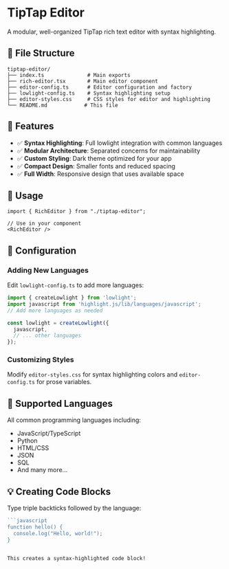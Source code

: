 # TipTap Editor

A modular, well-organized TipTap rich text editor with syntax highlighting.

## 📁 File Structure

```
tiptap-editor/
├── index.ts              # Main exports
├── rich-editor.tsx       # Main editor component
├── editor-config.ts      # Editor configuration and factory
├── lowlight-config.ts    # Syntax highlighting setup
├── editor-styles.css     # CSS styles for editor and highlighting
└── README.md            # This file
```

## 🚀 Features

- ✅ **Syntax Highlighting**: Full lowlight integration with common languages
- ✅ **Modular Architecture**: Separated concerns for maintainability
- ✅ **Custom Styling**: Dark theme optimized for your app
- ✅ **Compact Design**: Smaller fonts and reduced spacing
- ✅ **Full Width**: Responsive design that uses available space

## 📝 Usage

```tsx
import { RichEditor } from "./tiptap-editor";

// Use in your component
<RichEditor />
```

## 🔧 Configuration

### Adding New Languages
Edit `lowlight-config.ts` to add more languages:

```ts
import { createLowlight } from 'lowlight';
import javascript from 'highlight.js/lib/languages/javascript';
// Add more languages as needed

const lowlight = createLowlight({
  javascript,
  // ... other languages
});
```

### Customizing Styles
Modify `editor-styles.css` for syntax highlighting colors and `editor-config.ts` for prose variables.

## 🎨 Supported Languages

All common programming languages including:
- JavaScript/TypeScript
- Python
- HTML/CSS
- JSON
- SQL
- And many more...

## 💡 Creating Code Blocks

Type triple backticks followed by the language:

```javascript
```javascript
function hello() {
  console.log("Hello, world!");
}
```
```

This creates a syntax-highlighted code block!
